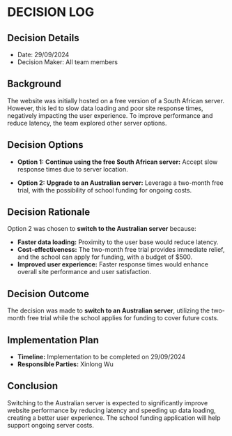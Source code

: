 # DECISION LOG

## Decision Details

- Date: 29/09/2024
- Decision Maker: All team members 

## Background

The website was initially hosted on a free version of a South African server. However, this led to slow data loading and poor site response times, negatively impacting the user experience. To improve performance and reduce latency, the team explored other server options.

## Decision Options

- **Option 1:** **Continue using the free South African server:** Accept slow response times due to server location.

- **Option 2:** **Upgrade to an Australian server:** Leverage a two-month free trial, with the possibility of school funding for ongoing costs.

## Decision Rationale

Option 2 was chosen to **switch to the Australian server** because:

- **Faster data loading:** Proximity to the user base would reduce latency.
- **Cost-effectiveness:** The two-month free trial provides immediate relief, and the school can apply for funding, with a budget of $500.
- **Improved user experience:** Faster response times would enhance overall site performance and user satisfaction.

## Decision Outcome

The decision was made to **switch to an Australian server**, utilizing the two-month free trial while the school applies for funding to cover future costs.

## Implementation Plan

- **Timeline:** Implementation to be completed on 29/09/2024
- **Responsible Parties:** Xinlong Wu

## Conclusion

Switching to the Australian server is expected to significantly improve website performance by reducing latency and speeding up data loading, creating a better user experience. The school funding application will help support ongoing server costs.